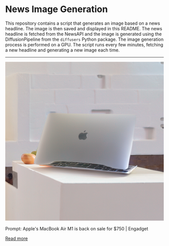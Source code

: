 # News Image Generation
This repository contains a script that generates an image based on a news headline. The image is then saved and displayed in this README.
The news headline is fetched from the NewsAPI and the image is generated using the DiffusionPipeline from the `diffusers` Python package. The image generation process is performed on a GPU.
The script runs every few minutes, fetching a new headline and generating a new image each time.

---

![Generated Image](image.png)

Prompt: Apple's MacBook Air M1 is back on sale for $750 | Engadget

[Read more](https://www.engadget.com/apples-macbook-air-m1-is-back-on-sale-for-750-160059819.html)